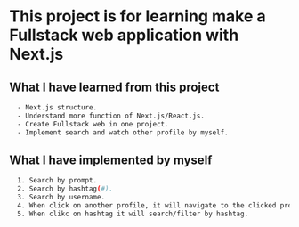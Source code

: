 # This project is for learning make a Fullstack web application with Next.js

## What I have learned from this project

```bash
  - Next.js structure.
  - Understand more function of Next.js/React.js.
  - Create Fullstack web in one project.
  - Implement search and watch other profile by myself.
```

## What I have implemented by myself

```bash
  1. Search by prompt.
  2. Search by hashtag(#).
  3. Search by username.
  4. When click on another profile, it will navigate to the clicked profile.
  5. When clikc on hashtag it will search/filter by hashtag.
```
